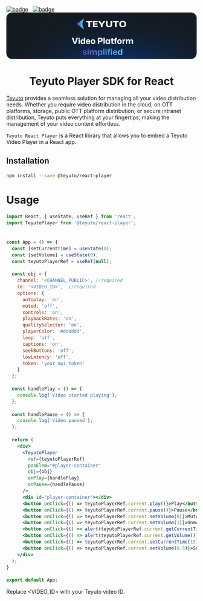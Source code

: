 [![badge](https://img.shields.io/twitter/follow/teyuto?style=social)](https://twitter.com/intent/follow?screen_name=teyuto) &nbsp; [![badge](https://img.shields.io/github/stars/Teyuto/teyuto-player-sdk?style=social)](https://github.com/Teyuto/teyuto-player-sdk)
![](https://github.com/Teyuto/.github/blob/production/assets/img/banner.png)
<h1 align="center">Teyuto Player SDK for React</h1>

[Teyuto](https://teyuto.com) provides a seamless solution for managing all your video distribution needs. Whether you require video distribution in the cloud, on OTT platforms, storage, public OTT platform distribution, or secure intranet distribution, Teyuto puts everything at your fingertips, making the management of your video content effortless.

`Teyuto React Player` is a React library that allows you to embed a Teyuto Video Player in a React app.

## Installation

```bash
npm install --save @teyuto/react-player
```

# Usage
```jsx
import React, { useState, useRef } from 'react';
import TeyutoPlayer from '@teyuto/react-player';


const App = () => {
  const [setCurrentTime] = useState(0);
  const [setVolume] = useState(0);
  const teyutoPlayerRef = useRef(null);

  const obj = {
    channel: '<CHANNEL_PUBLIC>', //required
    id: '<VIDEO_ID>',  //required
    options: {
      autoplay: 'on',
      muted: 'off',
      controls: 'on',
      playbackRates: 'on',
      qualitySelector: 'on',
      playerColor: '#dddddd',
      loop: 'off',
      captions: 'on',
      seekButtons: 'off',
      lowLatency: 'off',
      token: 'your_api_token'
    }
  };

  const handlePlay = () => {
    console.log('Video started playing');
  };

  const handlePause = () => {
    console.log('Video paused');
  };

  return (
    <div>
      <TeyutoPlayer
        ref={teyutoPlayerRef}
        posElem="#player-container"
        obj={obj}
        onPlay={handlePlay}
        onPause={handlePause}
      />
      <div id="player-container"></div>
      <button onClick={() => teyutoPlayerRef.current.play()}>Play</button>
      <button onClick={() => teyutoPlayerRef.current.pause()}>Pause</button>
      <button onClick={() => teyutoPlayerRef.current.setVolume(0)}>Mute</button>
      <button onClick={() => teyutoPlayerRef.current.setVolume(1)}>Unmute</button>
      <button onClick={() => alert(teyutoPlayerRef.current.getCurrentTime())}>GetCurrentTime</button>
      <button onClick={() => alert(teyutoPlayerRef.current.getVolume())}>GetVolume</button>
      <button onClick={() => teyutoPlayerRef.current.setCurrentTime(15)}>SetCurrentTime (15 seconds)</button>
      <button onClick={() => teyutoPlayerRef.current.setVolume(0.5)}>SetVolume (0.5)</button>
    </div>
  );
}

export default App;
```

Replace <VIDEO_ID> with your Teyuto video ID.